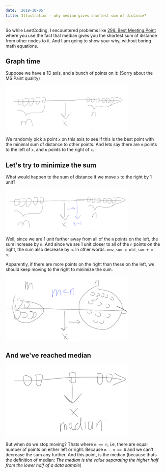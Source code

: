 ```yaml
---
date: '2019-10-05'
title: Illustration - why median gives shortest sum of distance?
---
```


So while LeetCoding, I encountered problems like [296. Best Meeting Point](https://leetcode.com/problems/best-meeting-point/) where you use the fact that median gives you the shortest sum of distance from other nodes to it. And I am going to show your why, without boring math equations.

## Graph time

Suppose we have a 1D axis, and a bunch of points on it: (Sorry about the M$ Paint quality)

![img1](../assets/images/median-shortest-distance-sum/1.png)

We randomly pick a point `x` on this axis to see if this is the best point with the minimal sum of distance to other points. And lets say there are `m` points to the left of `x`, and `n` points to the right of `x`.

## Let's try to minimize the sum

What would happen to the sum of distance if we move `x` to the right by 1 unit?

![img2](../assets/images/median-shortest-distance-sum/2.png)

Well, since we are 1 unit further away from all of the `m` points on the left, the sum increase by `m`. And since we are 1 unit closer to all of the `n` points on the right, the sum also decrease by `n`. In other words: `new_sum = old_sum + m - n`.

Apparently, if there are more points on the right than these on the left, we should keep moving to the right to minimize the sum.

![img3](../assets/images/median-shortest-distance-sum/3.png)

## And we've reached median

![img4](../assets/images/median-shortest-distance-sum/4.png)

But when do we stop moving? Thats where `m == n`, i.e, there are equal number of points on either left or right. Because `m - n == 0` and we can't decrease the sum any further. And this point, is the median (because thats the definition of median: _The median is the value separating the higher half from the lower half of a data sample_)
